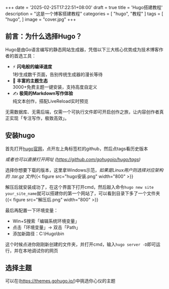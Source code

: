 +++
date = '2025-02-25T17:22:51+08:00'
draft = true
title = 'Hugo搭建教程'
description = "这是一个博客搭建教程"
categories = [
    "hugo",
    "教程"
]
tags = [
    "hugo",
]
image = "cover.jpg"
+++

## 前言：为什么选择Hugo？

Hugo是由Go语言编写的静态网站生成器，凭借以下三大核心优势成为技术博客作者的首选工具：

- ⚡ **闪电般的编译速度**  
  1秒生成数千页面，告别传统生成器的漫长等待
- 🎨 **丰富的主题生态**  
  3000+免费主题一键安装，支持高度自定义
- ✍️ **极简的Markdown写作体验**  
  纯文本创作，搭配LiveReload实时预览

无需数据库、无需后端，仅需一个可执行文件即可开启创作之旅，让内容创作者真正实现「专注写作，极致高效」。

## 安装hugo

首先打开[hugo官网](https://gohugo.io/)，点开左上角标签栏的github，然后点tags看历史版本

*或者也可以直接打开网址 (https://github.com/gohugoio/hugo/tags)*

选择你想要下载的版本，这里拿Windows示范，*如果是Linux用户则选择对应架构的 .tar.gz 文件*{{< figure src="hugo安装.png" width="800" >}}

解压后就安装成功了，在这个界面下打开cmd，然后敲入命令`hugo new site your_site_name`就可以搭建你的第一个网站了，可以看到目录下多了一个文件夹{{< figure src="解压后.png" width="800" >}}

最后再配置一下环境变量：
- Win+S搜索「编辑系统环境变量」
- 点击「环境变量」→ 双击「Path」
- 添加新路径：C:\Hugo\bin

这个时候点进你刚刚新创建的文件夹，并打开cmd，输入`hugo server -D`即可运行，并在本地调试你的网页

## 选择主题
可以在(https://themes.gohugo.io/)中挑选你心仪的主题




